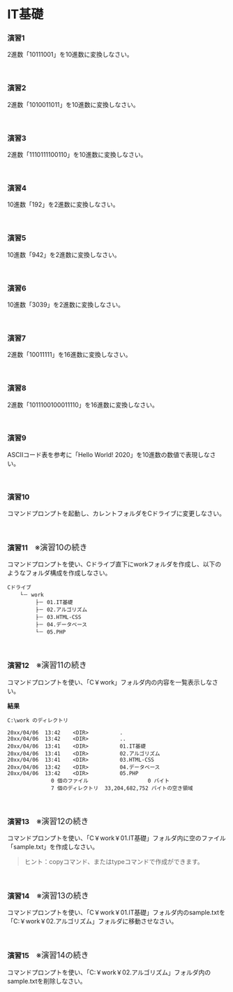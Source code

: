 # IT基礎

### 演習1

2進数「10111001」を10進数に変換しなさい。

<br>

### 演習2

2進数「1010011011」を10進数に変換しなさい。

<br>

### 演習3

2進数「1110111100110」を10進数に変換しなさい。

<br>

### 演習4

10進数「192」を2進数に変換しなさい。

<br>

### 演習5

10進数「942」を2進数に変換しなさい。

<br>

### 演習6

10進数「3039」を2進数に変換しなさい。

<br>

### 演習7

2進数「10011111」を16進数に変換しなさい。

<br>

### 演習8

2進数「1011100100011110」を16進数に変換しなさい。

<br>

### 演習9

ASCIIコード表を参考に「Hello World! 2020」を10進数の数値で表現しなさい。

<br>

### 演習10

コマンドプロンプトを起動し、カレントフォルダをCドライブに変更しなさい。

<br>

### 演習11　<span style="font-size:18px; font-weight:normal;">※演習10の続き</span>

コマンドプロンプトを使い、Cドライブ直下にworkフォルダを作成し、以下のようなフォルダ構成を作成しなさい。

```
Cドライブ
    └－ work
         ├－ 01.IT基礎
         ├－ 02.アルゴリズム
         ├－ 03.HTML-CSS
         ├－ 04.データベース
         └－ 05.PHP
```

<br>

### 演習12　<span style="font-size:18px; font-weight:normal;">※演習11の続き</span>

コマンドプロンプトを使い、「C￥work」フォルダ内の内容を一覧表示しなさい。

**結果**
```
C:\work のディレクトリ

20xx/04/06  13:42    <DIR>          .
20xx/04/06  13:42    <DIR>          ..
20xx/04/06  13:41    <DIR>          01.IT基礎
20xx/04/06  13:41    <DIR>          02.アルゴリズム
20xx/04/06  13:41    <DIR>          03.HTML-CSS
20xx/04/06  13:42    <DIR>          04.データベース
20xx/04/06  13:42    <DIR>          05.PHP
              0 個のファイル                   0 バイト
              7 個のディレクトリ  33,204,682,752 バイトの空き領域
```

<br>

### 演習13　<span style="font-size:18px; font-weight:normal;">※演習12の続き</span>
コマンドプロンプトを使い、「C￥work￥01.IT基礎」フォルダ内に空のファイル「sample.txt」を作成しなさい。

> ヒント：copyコマンド、またはtypeコマンドで作成ができます。

<br>

### 演習14　<span style="font-size:18px; font-weight:normal;">※演習13の続き</span>
コマンドプロンプトを使い、「C￥work￥01.IT基礎」フォルダ内のsample.txtを「C:￥work￥02.アルゴリズム」フォルダに移動させなさい。

<br>

### 演習15　<span style="font-size:18px; font-weight:normal;">※演習14の続き</span>
コマンドプロンプトを使い、「C:￥work￥02.アルゴリズム」フォルダ内のsample.txtを削除しなさい。
